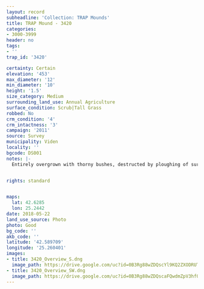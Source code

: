 ```yaml
---
layout: record
subheadline: 'Collection: TRAP Mounds'
title: TRAP Mound - 3420
categories:
- 3000-3999
header: no
tags:
- ''
trap_id: '3420'

certainty: Certain
elevation: '453'
max_diameter: '12'
min_diameter: '10'
height: '1.5'
size_category: Medium
surrounding_land_use: Annual Agriculture
surface_condition: Scrub|Tall Grass
robbed: No
crm_condition: '4'
crm_intactness: '3'
campaign: '2011'
source: Survey
municipality: Viden
locality: ''
bgcode: DS001
notes: |-
  Entirely overgrown with thorny bushes, destructed by ploughing of surrounding field.


rights: standard


maps:
  lat: 42.6285
  lon: 25.2442
date: 2018-05-22
land_use_source: Photo
photo: Good
bg_code: ''
akb_code: ''
latitude: '42.589709'
longitude: '25.260401'
images:
- title: 3420_Overview_S.dng
  image_path: https://drive.google.com/uc?id=0B3Rg88wZDQscYl9KQ2ZXODRUTXc
- title: 3420_Overview_SW.dng
  image_path: https://drive.google.com/uc?id=0B3Rg88wZDQscaFQwdmZpV3hfOU0
---
```

